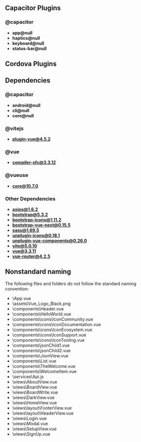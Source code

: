 ## Capacitor Plugins

### @capacitor
- **app@null**
- **haptics@null**
- **keyboard@null**
- **status-bar@null**
## Cordova Plugins

## Dependencies

### @capacitor
- **android@null**
- **cli@null**
- **core@null**
### @vitejs
- **plugin-vue@4.5.2**
### @vue
- **compiler-sfc@3.3.12**
### @vueuse
- **core@10.7.0**
### Other Dependencies
- **axios@1.6.2**
- **bootstrap@5.3.2**
- **bootstrap-icons@1.11.2**
- **bootstrap-vue-next@0.15.5**
- **sass@1.69.5**
- **unplugin-icons@0.18.1**
- **unplugin-vue-components@0.26.0**
- **vite@5.0.10**
- **vue@3.3.11**
- **vue-router@4.2.5**


## Nonstandard naming
The following files and folders do not follow the standard naming convention:

- \App.vue
- \assets\Vue_Logo_Black.png
- \components\Header.vue
- \components\HelloWorld.vue
- \components\icons\IconCommunity.vue
- \components\icons\IconDocumentation.vue
- \components\icons\IconEcosystem.vue
- \components\icons\IconSupport.vue
- \components\icons\IconTooling.vue
- \components\jsonChild1.vue
- \components\jsonChild2.vue
- \components\JsonView.vue
- \components\List.vue
- \components\TheWelcome.vue
- \components\WelcomeItem.vue
- \services\Api.js
- \views\AboutView.vue
- \views\BoardView.vue
- \views\BoardWrite.vue
- \views\DarkView.vue
- \views\HomeView.vue
- \views\layout\FooterView.vue
- \views\layout\HeaderView.vue
- \views\Login.vue
- \views\Modal.vue
- \views\SetupView.vue
- \views\SignUp.vue
